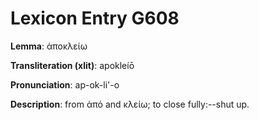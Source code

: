 # Lexicon Entry G608

**Lemma**: ἀποκλείω

**Transliteration (xlit)**: apokleíō

**Pronunciation**: ap-ok-li'-o

**Description**:
from ἀπό and κλείω; to close fully:--shut up.
